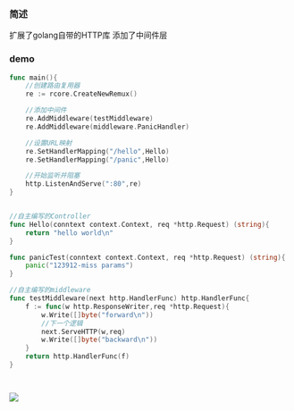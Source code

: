 ### 简述
</hr>

扩展了golang自带的HTTP库
添加了中间件层


### demo
</hr>

```go
func main(){
	//创建路由复用器
	re := rcore.CreateNewRemux()

	//添加中间件
	re.AddMiddleware(testMiddleware)
	re.AddMiddleware(middleware.PanicHandler)

	//设置URL映射
	re.SetHandlerMapping("/hello",Hello)
	re.SetHandlerMapping("/panic",Hello)

	//开始监听并阻塞
	http.ListenAndServe(":80",re)
}


//自主编写的Controller
func Hello(conntext context.Context, req *http.Request) (string){
	return "hello world\n"
}

func panicTest(conntext context.Context, req *http.Request) (string){
	panic("123912-miss params")
}

//自主编写的middleware
func testMiddleware(next http.HandlerFunc) http.HandlerFunc{
	f := func(w http.ResponseWriter,req *http.Request){
		w.Write([]byte("forward\n"))
		//下一个逻辑
		next.ServeHTTP(w,req)
		w.Write([]byte("backward\n"))
	}
	return http.HandlerFunc(f)
}




```


![](http://wordpressphoto.oss-cn-shanghai.aliyuncs.com/%E6%8F%92%E5%9B%BE/cat.jpg)

